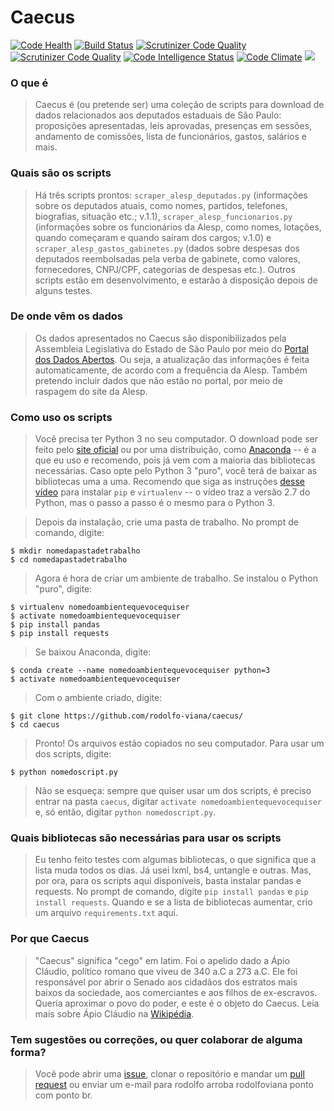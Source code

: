 # Caecus

[![Code Health](https://landscape.io/github/rodolfo-viana/caecus/master/landscape.svg?style=flat)](https://landscape.io/github/rodolfo-viana/caecus/master) [![Build Status](https://scrutinizer-ci.com/g/rodolfo-viana/caecus/badges/build.png?b=master)](https://scrutinizer-ci.com/g/rodolfo-viana/caecus/build-status/master) [![Scrutinizer Code Quality](https://img.shields.io/badge/scrutinizer-green.svg)](https://scrutinizer-ci.com/g/rodolfo-viana/caecus/?branch=master) [![Scrutinizer Code Quality](https://scrutinizer-ci.com/g/rodolfo-viana/caecus/badges/quality-score.png?b=master)](https://scrutinizer-ci.com/g/rodolfo-viana/caecus/?branch=master) [![Code Intelligence Status](https://scrutinizer-ci.com/g/rodolfo-viana/caecus/badges/code-intelligence.svg?b=master)](https://scrutinizer-ci.com/code-intelligence) [![Code Climate](https://img.shields.io/codeclimate/maintainability/Nickersoft/dql.svg)](https://codeclimate.com/github/rodolfo-viana/caecus) [![](https://img.shields.io/badge/made%20with-%3C3-red.svg)](https://rodolfoviana.com.br/)

### O que é
> Caecus é (ou pretende ser) uma coleção de scripts para download de dados relacionados aos deputados estaduais de São Paulo: proposições apresentadas, leis aprovadas, presenças em sessões, andamento de comissões, lista de funcionários, gastos, salários e mais.

### Quais são os scripts
> Há três scripts prontos: `scraper_alesp_deputados.py` (informações sobre os deputados atuais, como nomes, partidos, telefones, biografias, situação etc.; v.1.1), `scraper_alesp_funcionarios.py` (informações sobre os funcionários da Alesp, como nomes, lotações, quando começaram e quando saíram dos cargos; v.1.0) e `scraper_alesp_gastos_gabinetes.py` (dados sobre despesas dos deputados reembolsadas pela verba de gabinete, como valores, fornecedores, CNPJ/CPF, categorias de despesas etc.). Outros scripts estão em desenvolvimento, e estarão à disposição depois de alguns testes.

### De onde vêm os dados
> Os dados apresentados no Caecus são disponibilizados pela Assembleia Legislativa do Estado de São Paulo por meio do [Portal dos Dados Abertos](https://www.al.sp.gov.br/dados-abertos/). Ou seja, a atualização das informações é feita automaticamente, de acordo com a frequência da Alesp. Também pretendo incluir dados que não estão no portal, por meio de raspagem do site da Alesp.

### Como uso os scripts
> Você precisa ter Python 3 no seu computador. O download pode ser feito pelo [site oficial](https://www.python.org/downloads/) ou por uma distribuição, como [Anaconda](https://www.anaconda.com/download/) -- é a que eu uso e recomendo, pois já vem com a maioria das bibliotecas necessárias. Caso opte pelo Python 3 "puro", você terá de baixar as bibliotecas uma a uma. Recomendo que siga as instruções [desse vídeo](https://www.youtube.com/watch?v=AnIDjAilIzM) para instalar `pip` e `virtualenv` -- o vídeo traz a versão 2.7 do Python, mas o passo a passo é o mesmo para o Python 3.

> Depois da instalação, crie uma pasta de trabalho. No prompt de comando, digite:
```
$ mkdir nomedapastadetrabalho
$ cd nomedapastadetrabalho
```

> Agora é hora de criar um ambiente de trabalho. Se instalou o Python "puro", digite:
```
$ virtualenv nomedoambientequevocequiser
$ activate nomedoambientequevocequiser
$ pip install pandas
$ pip install requests
```

> Se baixou Anaconda, digite:
```
$ conda create --name nomedoambientequevocequiser python=3
$ activate nomedoambientequevocequiser
```

> Com o ambiente criado, digite:
```
$ git clone https://github.com/rodolfo-viana/caecus/
$ cd caecus
```

> Pronto! Os arquivos estão copiados no seu computador. Para usar um dos scripts, digite:
```
$ python nomedoscript.py
```

> Não se esqueça: sempre que quiser usar um dos scripts, é preciso entrar na pasta `caecus`, digitar `activate nomedoambientequevocequiser` e, só então, digitar `python nomedoscript.py`.

### Quais bibliotecas são necessárias para usar os scripts
> Eu tenho feito testes com algumas bibliotecas, o que significa que a lista muda todos os dias. Já usei lxml, bs4, untangle e outras. Mas, por ora, para os scripts aqui disponíveis, basta instalar pandas e requests. No prompt de comando, digite `pip install pandas` e `pip install requests`. Quando e se a lista de bibliotecas aumentar, crio um arquivo `requirements.txt` aqui.

### Por que Caecus
> "Caecus" significa "cego" em latim. Foi o apelido dado a Ápio Cláudio, político romano que viveu de 340 a.C a 273 a.C. Ele foi responsável por abrir o Senado aos cidadãos dos estratos mais baixos da sociedade, aos comerciantes e aos filhos de ex-escravos. Queria aproximar o povo do poder, e este é o objeto do Caecus. Leia mais sobre Ápio Cláudio na [Wikipédia](https://pt.wikipedia.org/wiki/%C3%81pio_Cl%C3%A1udio_Cego).

### Tem sugestões ou correções, ou quer colaborar de alguma forma?
> Você pode abrir uma [issue](https://github.com/rodolfo-viana/caecus/issues), clonar o repositório e mandar um [pull request](https://github.com/rodolfo-viana/caecus/pulls) ou enviar um e-mail para rodolfo arroba rodolfoviana ponto com ponto br.
